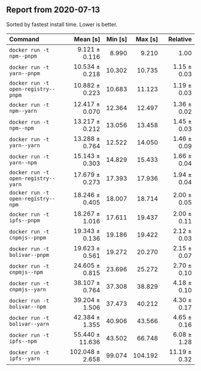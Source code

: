 ## Report from 2020-07-13

Sorted by fastest install time. Lower is better.


| Command | Mean [s] | Min [s] | Max [s] | Relative |
|:---|---:|---:|---:|---:|
| `docker run -t npm--pnpm` | 9.121 ± 0.116 | 8.990 | 9.210 | 1.00 |
| `docker run -t yarn--pnpm` | 10.534 ± 0.218 | 10.302 | 10.735 | 1.15 ± 0.03 |
| `docker run -t open-registry--pnpm` | 10.882 ± 0.223 | 10.683 | 11.123 | 1.19 ± 0.03 |
| `docker run -t npm--yarn` | 12.417 ± 0.070 | 12.364 | 12.497 | 1.36 ± 0.02 |
| `docker run -t npm--npm` | 13.217 ± 0.212 | 13.056 | 13.458 | 1.45 ± 0.03 |
| `docker run -t yarn--yarn` | 13.288 ± 0.764 | 12.522 | 14.050 | 1.46 ± 0.09 |
| `docker run -t yarn--npm` | 15.143 ± 0.303 | 14.829 | 15.433 | 1.66 ± 0.04 |
| `docker run -t open-registry--yarn` | 17.679 ± 0.273 | 17.393 | 17.936 | 1.94 ± 0.04 |
| `docker run -t open-registry--npm` | 18.246 ± 0.405 | 18.007 | 18.714 | 2.00 ± 0.05 |
| `docker run -t ipfs--pnpm` | 18.267 ± 1.016 | 17.611 | 19.437 | 2.00 ± 0.11 |
| `docker run -t cnpmjs--pnpm` | 19.343 ± 0.136 | 19.186 | 19.422 | 2.12 ± 0.03 |
| `docker run -t bolivar--pnpm` | 19.623 ± 0.561 | 19.272 | 20.270 | 2.15 ± 0.07 |
| `docker run -t cnpmjs--npm` | 24.605 ± 0.815 | 23.696 | 25.272 | 2.70 ± 0.10 |
| `docker run -t cnpmjs--yarn` | 38.107 ± 0.764 | 37.308 | 38.829 | 4.18 ± 0.10 |
| `docker run -t bolivar--npm` | 39.204 ± 1.506 | 37.473 | 40.212 | 4.30 ± 0.17 |
| `docker run -t bolivar--yarn` | 42.384 ± 1.355 | 40.906 | 43.566 | 4.65 ± 0.16 |
| `docker run -t ipfs--npm` | 55.440 ± 11.636 | 43.502 | 66.748 | 6.08 ± 1.28 |
| `docker run -t ipfs--yarn` | 102.048 ± 2.658 | 99.074 | 104.192 | 11.19 ± 0.32 |
